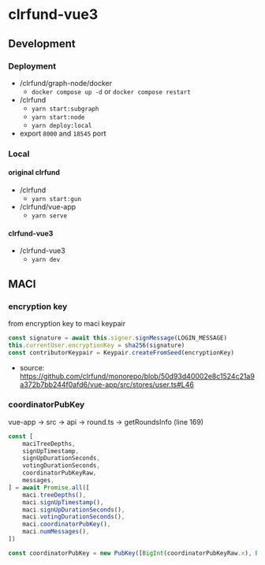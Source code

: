 # clrfund-vue3

## Development

### Deployment
- /clrfund/graph-node/docker
  - `docker compose up -d` or `docker compose restart`
- /clrfund
  - `yarn start:subgraph`
  - `yarn start:node`
  - `yarn deploy:local`
- export `8000` and `18545` port

### Local
#### original clrfund
- /clrfund
  - `yarn start:gun`
- /clrfund/vue-app
  - `yarn serve`


#### clrfund-vue3
- /clrfund-vue3
  - `yarn dev`

## MACI

### encryption key

from encryption key to maci keypair

```ts
const signature = await this.signer.signMessage(LOGIN_MESSAGE)
this.currentUser.encryptionKey = sha256(signature)
const contributorKeypair = Keypair.createFromSeed(encryptionKey)
```

- source: https://github.com/clrfund/monorepo/blob/50d93d40002e8c1524c21a9a372b7bb244f0afd6/vue-app/src/stores/user.ts#L46

### coordinatorPubKey

vue-app -> src -> api -> round.ts -> getRoundsInfo (line 169)

```ts
const [
    maciTreeDepths,
    signUpTimestamp,
    signUpDurationSeconds,
    votingDurationSeconds,
    coordinatorPubKeyRaw,
    messages,
] = await Promise.all([
    maci.treeDepths(),
    maci.signUpTimestamp(),
    maci.signUpDurationSeconds(),
    maci.votingDurationSeconds(),
    maci.coordinatorPubKey(),
    maci.numMessages(),
])

const coordinatorPubKey = new PubKey([BigInt(coordinatorPubKeyRaw.x), BigInt(coordinatorPubKeyRaw.y)])
```